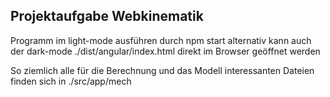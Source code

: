 ## Projektaufgabe Webkinematik

Programm im light-mode ausführen durch npm start
alternativ kann auch der dark-mode ./dist/angular/index.html
direkt im Browser geöffnet werden

So ziemlich alle für die Berechnung und das Modell interessanten Dateien
finden sich in ./src/app/mech
